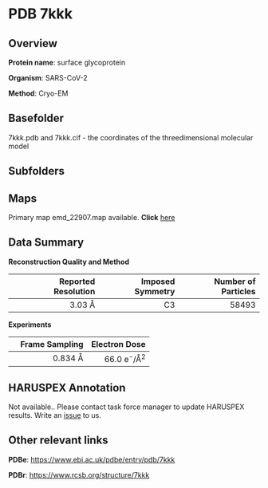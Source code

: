 # PDB 7kkk

## Overview

**Protein name**: surface glycoprotein

**Organism**: SARS-CoV-2

**Method**: Cryo-EM



## Basefolder

7kkk.pdb and 7kkk.cif - the coordinates of the threedimensional molecular model

## Subfolders









## Maps

Primary map emd_22907.map available. **Click** [here](http://ftp.wwpdb.org/pub/emdb/structures/EMD-22907/map/) 

## Data Summary
**Reconstruction Quality and Method**

|   | Reported Resolution | Imposed Symmetry | Number of Particles |
|---|-------------:|----------------:|--------------:|
|   |3.03 Å|C3|58493|

**Experiments**

|   | Frame Sampling | Electron Dose |
|---|-------------:|----------------:|
|   |0.834 Å|66.0 e<sup>-</sup>/Å<sup>2</sup>|

## HARUSPEX Annotation

Not available.. Please contact task force manager to update HARUSPEX results. Write an [issue](https://github.com/thorn-lab/coronavirus_structural_task_force/issues) to us.

## Other relevant links 
**PDBe**:  https://www.ebi.ac.uk/pdbe/entry/pdb/7kkk
 
**PDBr**: https://www.rcsb.org/structure/7kkk 
